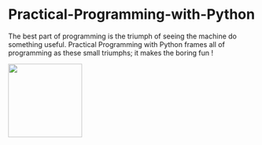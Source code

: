 # Practical-Programming-with-Python
The best part of programming is the triumph of seeing the machine do something useful. Practical Programming with Python frames all of programming as these small triumphs; it makes the boring fun !

  <img src="https://media4.giphy.com/media/KAq5w47R9rmTuvWOWa/giphy.gif?cid=ecf05e47l5j9pji9fryf7ompp6jkfuu5qq53fhl8340d1io6&rid=giphy.gif&ct=g" width = "150">
